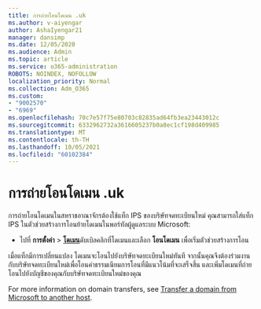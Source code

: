 ```yaml
---
title: การถ่ายโอนโดเมน .uk
ms.author: v-aiyengar
author: AshaIyengar21
manager: dansimp
ms.date: 12/05/2020
ms.audience: Admin
ms.topic: article
ms.service: o365-administration
ROBOTS: NOINDEX, NOFOLLOW
localization_priority: Normal
ms.collection: Adm_O365
ms.custom:
- "9002570"
- "6969"
ms.openlocfilehash: 70c7e57f75e80703c82835ad64fb3ea23443012c
ms.sourcegitcommit: 6332962732a3616605237b0a8ec1cf198d409985
ms.translationtype: MT
ms.contentlocale: th-TH
ms.lasthandoff: 10/05/2021
ms.locfileid: "60102384"
---
```

# <a name="uk-domain-transfers"></a>การถ่ายโอนโดเมน .uk

การถ่ายโอนโดเมนในสหราชอาณาจักรต้องใช้แท็ก IPS ของบริษัทจดทะเบียนใหม่ คุณสามารถใส่แท็ก IPS ในตัวช่วยสร้างการโอนย้ายโดเมนในพอร์ทัลผู้ดูแลระบบ Microsoft:

- ไปที่ **การตั้งค่า**  >  [**โดเมน**](https://admin.microsoft.com/#/Domains)ดับเบิลคลิกที่โดเมนและเลือก **โอนโดเมน** เพื่อเริ่มตัวช่วยสร้างการโอน

เมื่อแท็กมีการเปลี่ยนแปลง โดเมนจะโอนไปยังบริษัทจดทะเบียนใหม่ทันที จากนั้นคุณจึงต้องร่วมงานกับบริษัทจดทะเบียนใหม่เพื่อโอนค่าธรรมเนียมการโอนที่มีแนวโน้มที่จะเสร็จสิ้น และเพิ่มโดเมนที่ถ่ายโอนไปยังบัญชีของคุณกับบริษัทจดทะเบียนใหม่ของคุณ

For more information on domain transfers, see [Transfer a domain from Microsoft to another host](https://docs.microsoft.com/microsoft-365/admin/get-help-with-domains/transfer-a-domain-from-microsoft-to-another-host).
